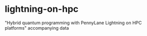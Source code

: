 # lightning-on-hpc
"Hybrid quantum programming with PennyLane Lightning on HPC platforms" accompanying data
